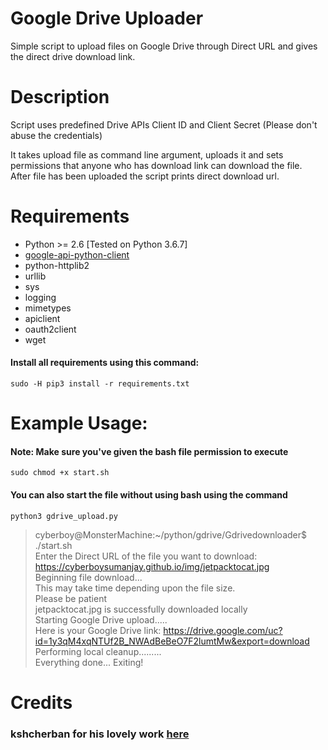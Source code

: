 Google Drive Uploader
=====================

Simple script to upload files on Google Drive through Direct URL and gives the direct drive download link.

# Description
Script uses predefined Drive APIs Client ID and Client Secret (Please don't abuse the credentials)

It takes upload file as command line argument, uploads it and sets permissions that anyone who has download link can download the file.  
After file has been uploaded the script prints direct download url.

# Requirements
  * Python >= 2.6 [Tested on Python 3.6.7]
  * [google-api-python-client](http://code.google.com/p/google-api-python-client/)
  * python-httplib2
  * urllib
  * sys
  * logging
  * mimetypes
  * apiclient
  * oauth2client
  * wget

#### Install all requirements using this command:
`sudo -H pip3 install -r requirements.txt`  
# Example Usage:
####  Note: Make sure you've given the bash file permission to execute
`sudo chmod +x start.sh`

#### You can also start the file without using bash using the command

`python3 gdrive_upload.py`

  > cyberboy@MonsterMachine:~/python/gdrive/Gdrivedownloader$ ./start.sh  
  >Enter the Direct URL of the file you want to download:  
  >https://cyberboysumanjay.github.io/img/jetpacktocat.jpg  
  >Beginning file download...  
  >This may take time depending upon the file size.  
  >Please be patient  
  >jetpacktocat.jpg is successfully downloaded locally  
  >Starting Google Drive upload.....  
  >Here is your Google Drive link:   https://drive.google.com/uc?id=1y3qM4xqNTUf2B_NWAdBeBeO7F2lumtMw&export=download
  >Performing local cleanup.........  
  >Everything done... Exiting!  

# Credits
### kshcherban for his lovely work [here](https://github.com/kshcherban/gdrive_uploader)
